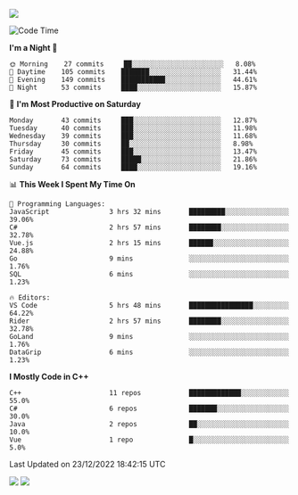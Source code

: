 ![](https://komarev.com/ghpvc/?username=lilpidgey&color=red)
<!--START_SECTION:waka-->
![Code Time](http://img.shields.io/badge/Code%20Time-1%2C427%20hrs%2013%20mins-blue)

**I'm a Night 🦉** 

```text
🌞 Morning    27 commits     ██░░░░░░░░░░░░░░░░░░░░░░░   8.08% 
🌆 Daytime    105 commits    ███████░░░░░░░░░░░░░░░░░░   31.44% 
🌃 Evening    149 commits    ███████████░░░░░░░░░░░░░░   44.61% 
🌙 Night      53 commits     ████░░░░░░░░░░░░░░░░░░░░░   15.87%

```
📅 **I'm Most Productive on Saturday** 

```text
Monday       43 commits     ███░░░░░░░░░░░░░░░░░░░░░░   12.87% 
Tuesday      40 commits     ███░░░░░░░░░░░░░░░░░░░░░░   11.98% 
Wednesday    39 commits     ███░░░░░░░░░░░░░░░░░░░░░░   11.68% 
Thursday     30 commits     ██░░░░░░░░░░░░░░░░░░░░░░░   8.98% 
Friday       45 commits     ███░░░░░░░░░░░░░░░░░░░░░░   13.47% 
Saturday     73 commits     █████░░░░░░░░░░░░░░░░░░░░   21.86% 
Sunday       64 commits     ████░░░░░░░░░░░░░░░░░░░░░   19.16%

```


📊 **This Week I Spent My Time On** 

```text
💬 Programming Languages: 
JavaScript               3 hrs 32 mins       █████████░░░░░░░░░░░░░░░░   39.06% 
C#                       2 hrs 57 mins       ████████░░░░░░░░░░░░░░░░░   32.78% 
Vue.js                   2 hrs 15 mins       ██████░░░░░░░░░░░░░░░░░░░   24.88% 
Go                       9 mins              ░░░░░░░░░░░░░░░░░░░░░░░░░   1.76% 
SQL                      6 mins              ░░░░░░░░░░░░░░░░░░░░░░░░░   1.23%

🔥 Editors: 
VS Code                  5 hrs 48 mins       ████████████████░░░░░░░░░   64.22% 
Rider                    2 hrs 57 mins       ████████░░░░░░░░░░░░░░░░░   32.78% 
GoLand                   9 mins              ░░░░░░░░░░░░░░░░░░░░░░░░░   1.76% 
DataGrip                 6 mins              ░░░░░░░░░░░░░░░░░░░░░░░░░   1.23%

```

**I Mostly Code in C++** 

```text
C++                      11 repos            █████████████░░░░░░░░░░░░   55.0% 
C#                       6 repos             ███████░░░░░░░░░░░░░░░░░░   30.0% 
Java                     2 repos             ██░░░░░░░░░░░░░░░░░░░░░░░   10.0% 
Vue                      1 repo              █░░░░░░░░░░░░░░░░░░░░░░░░   5.0%

```



 Last Updated on 23/12/2022 18:42:15 UTC
<!--END_SECTION:waka-->
![](https://hit.yhype.me/github/profile?user_id=42968544)
![](https://komarev.com/ghpvc/?lilpidgey)
